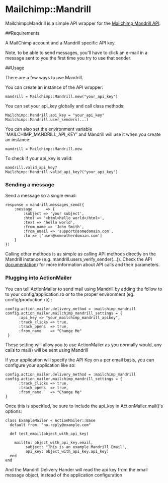# Mailchimp::Mandrill

Mailchimp::Mandrill is a simple API wrapper for the [Mailchimp Mandrill API](http://mandrillapp.com/api/docs/index.html).

##Requirements

A MailChimp account and a Mandrill specific API key.

Note, to be able to send messages, you'll have to click an e-mail in a message sent to you the first time you try to use that sender.

##Usage

There are a few ways to use Mandrill.

You can create an instance of the API wrapper:

    mandrill = Mailchimp::Mandrill.new("your_api_key")

You can set your api_key globally and call class methods:

    Mailchimp::Mandrill.api_key = "your_api_key"
    Mailchimp::Mandrill.user_senders(...)

You can also set the environment variable 'MAILCHIMP_MANDRILL_API_KEY' and Mandrill will use it when you create an instance:

    mandrill = Mailchimp::Mandrill.new 
    
To check if your api_key is valid:

    mandrill.valid_api_key?
    Mailchimp::Mandrill.valid_api_key?("your_api_key")

### Sending a message

Send a message so a single email:

    response = mandrill.messages_send({
        :message      => { 
            :subject => 'your subject', 
            :html => '<html>hello world</html>', 
            :text => 'hello world', 
            :from_name => 'John Smith', 
            :from_email => 'support@somedomain.com', 
            :to => ['user@someotherdomain.com']
        }
    })

Calling other methods is as simple as calling API methods directly on the Mandrill instance (e.g. mandrill.users_verify_sender(...)). Check the API [documentation](http://mandrillapp.com/api/docs/index.html)) for more information about API calls and their parameters.


### Plugging into ActionMailer

You can tell ActionMailer to send mail using Mandrill by adding the follow to to your config/application.rb or to the proper environment (eg. config/production.rb) :
    
    config.action_mailer.delivery_method = :mailchimp_mandrill
    config.action_mailer.mailchimp_mandrill_settings = {
          :api_key => "your_mailchimp_mandrill_apikey",
          :track_clicks => true,
          :track_opens  => true, 
          :from_name    => "Change Me"
     }

These setting will allow you to use ActionMailer as you normally would, any calls to mail() will be sent using Mandrill

If your application will specify the API Key on a per email basis, you can configure your application like so:

    config.action_mailer.delivery_method = :mailchimp_mandrill
    config.action_mailer.mailchimp_mandrill_settings = {
          :track_clicks => true,
          :track_opens  => true, 
          :from_name    => "Change Me"
    }
    
Once this is specified, be sure to include the api_key in ActionMailer.mail()'s options:

	class ExampleMailer < ActionMailer::Base
	  default from: "no-reply@example.com"
	  
	  def test_email(object_with_api_key)
	    
	    mail(to: object_with_api_key.email,
	         subject: "This is an example Mandrill Email",
	         api_key: object_with_api_key.api_key)
	  end
	end
	
And the Mandrill Delivery Hander will read the api key from the email message object, instead of the application configuration
     



